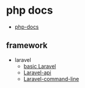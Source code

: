 # php docs

- [php-docs](php-docs)

## framework

- laravel
  - [basic Laravel](laravel.md)
  - [Laravel-api](laravel-api.md)
  - [Laravel-command-line](laravel-command-line.md)
